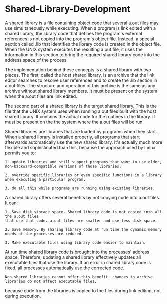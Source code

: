# Shared-Library-Development
  A shared library is a file containing object code that several a.out files may use 
simultaneously while executing. When a program is link edited with a shared library, the 
library code that defines the program's external references is not copied into the program's 
object file. Instead, a special section called .lib that identifies the library code is created 
in the object file. When the UNIX system executes the resulting a.out file, it uses the 
information in this section to bring the required shared library code into the address space of the process. 

  The implementation behind these concepts is a shared library with two pieces. 
The first, called the host shared library, is an archive that the link editor searches to 
resolve user references and to create the .lib section in a.out files. The structure and 
operation of this archive is the same as any archive without shared library members. 
It must be present on the system when the a.out files are link edited.

  The second part of a shared library is the target shared library. This is the file 
that the UNIX system uses when running a.out files built with the host shared library. 
It contains the actual code for the routines in the library. It must be present on the the 
system where the a.out files will be run. 


  Shared libraries are libraries that are loaded by programs when they start. 
When a shared library is installed properly, all programs that start afterwards
automatically use the new shared library. It's actually much more 
flexible and sophisticated than this, because the approach used by Linux permits you to:

    1. update libraries and still support programs that want to use older, non-backward-compatible versions of those libraries;

    2. override specific libraries or even specific functions in a library when executing a particular program.

    3. do all this while programs are running using existing libraries.


A shared library offers several benefits by not copying code into a.out files. It can:

    1. Save disk storage space. Shared library code is not copied into all the a.out files 
    that use that code. a.out files are smaller and use less disk space.

    2. Save memory. By sharing library code at run time the dynamic memory needs of the processes are reduced.

    3. Make executable files using library code easier to maintain. 

   At run time shared library code is brought into the processes' address space. 
Therefore, updating a shared library effectively updates all executable files that use the library. 
If an error in shared library code is fixed, all processes automatically use the corrected code. 

	Non-shared libraries cannot offer this benefit: changes to archive libraries do not affect executable files, 
because code from the libraries is copied to the files during link editing, not during execution. 
